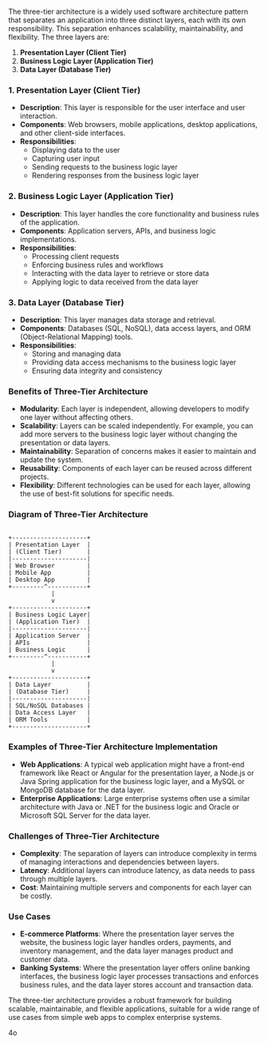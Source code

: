 The three-tier architecture is a widely used software architecture pattern that separates an application into three distinct layers, each with its own responsibility. This separation enhances scalability, maintainability, and flexibility. The three layers are:

1. **Presentation Layer (Client Tier)**
2. **Business Logic Layer (Application Tier)**
3. **Data Layer (Database Tier)**

### 1. Presentation Layer (Client Tier)

- **Description**: This layer is responsible for the user interface and user interaction.
- **Components**: Web browsers, mobile applications, desktop applications, and other client-side interfaces.
- **Responsibilities**:
    - Displaying data to the user
    - Capturing user input
    - Sending requests to the business logic layer
    - Rendering responses from the business logic layer

### 2. Business Logic Layer (Application Tier)

- **Description**: This layer handles the core functionality and business rules of the application.
- **Components**: Application servers, APIs, and business logic implementations.
- **Responsibilities**:
    - Processing client requests
    - Enforcing business rules and workflows
    - Interacting with the data layer to retrieve or store data
    - Applying logic to data received from the data layer

### 3. Data Layer (Database Tier)

- **Description**: This layer manages data storage and retrieval.
- **Components**: Databases (SQL, NoSQL), data access layers, and ORM (Object-Relational Mapping) tools.
- **Responsibilities**:
    - Storing and managing data
    - Providing data access mechanisms to the business logic layer
    - Ensuring data integrity and consistency

### Benefits of Three-Tier Architecture

- **Modularity**: Each layer is independent, allowing developers to modify one layer without affecting others.
- **Scalability**: Layers can be scaled independently. For example, you can add more servers to the business logic layer without changing the presentation or data layers.
- **Maintainability**: Separation of concerns makes it easier to maintain and update the system.
- **Reusability**: Components of each layer can be reused across different projects.
- **Flexibility**: Different technologies can be used for each layer, allowing the use of best-fit solutions for specific needs.

### Diagram of Three-Tier Architecture

```

+---------------------+ 
| Presentation Layer  | 
| (Client Tier)       | 
|---------------------| 
| Web Browser         |   
| Mobile App          | 
| Desktop App         | 
+---------^-----------+ 
			| 
			v 
+---------------------+ 
| Business Logic Layer| 
| (Application Tier)  | 
|---------------------| 
| Application Server  | 
| APIs                | 
| Business Logic      | 
+---------^-----------+ 
			| 
			v 
+---------------------+ 
| Data Layer          | 
| (Database Tier)     | 
|---------------------| 
| SQL/NoSQL Databases | 
| Data Access Layer   | 
| ORM Tools           | 
+---------------------+

```


### Examples of Three-Tier Architecture Implementation

- **Web Applications**: A typical web application might have a front-end framework like React or Angular for the presentation layer, a Node.js or Java Spring application for the business logic layer, and a MySQL or MongoDB database for the data layer.
- **Enterprise Applications**: Large enterprise systems often use a similar architecture with Java or .NET for the business logic and Oracle or Microsoft SQL Server for the data layer.

### Challenges of Three-Tier Architecture

- **Complexity**: The separation of layers can introduce complexity in terms of managing interactions and dependencies between layers.
- **Latency**: Additional layers can introduce latency, as data needs to pass through multiple layers.
- **Cost**: Maintaining multiple servers and components for each layer can be costly.

### Use Cases

- **E-commerce Platforms**: Where the presentation layer serves the website, the business logic layer handles orders, payments, and inventory management, and the data layer manages product and customer data.
- **Banking Systems**: Where the presentation layer offers online banking interfaces, the business logic layer processes transactions and enforces business rules, and the data layer stores account and transaction data.

The three-tier architecture provides a robust framework for building scalable, maintainable, and flexible applications, suitable for a wide range of use cases from simple web apps to complex enterprise systems.

4o